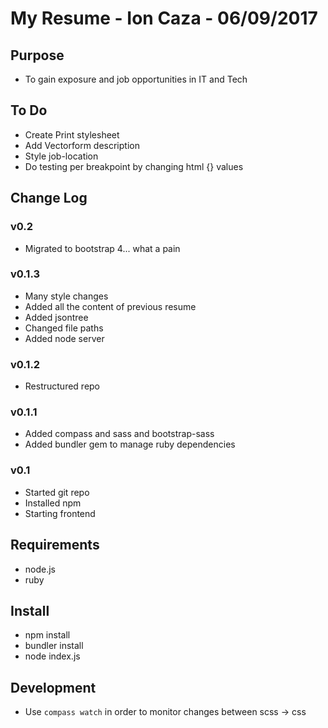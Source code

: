 # My Resume - Ion Caza - 06/09/2017
## Purpose
* To gain exposure and job opportunities in IT and Tech
## To Do
* Create Print stylesheet
* Add Vectorform description
* Style job-location
* Do testing per breakpoint by changing html {} values
## Change Log
### v0.2
* Migrated to bootstrap 4... what a pain
### v0.1.3
* Many style changes
* Added all the content of previous resume
* Added jsontree
* Changed file paths
* Added node server
### v0.1.2
* Restructured repo
### v0.1.1
* Added compass and sass and bootstrap-sass
* Added bundler gem to manage ruby dependencies
### v0.1
* Started git repo
* Installed npm
* Starting frontend 
## Requirements
* node.js
* ruby
## Install
* npm install
* bundler install
* node index.js
## Development
* Use `compass watch` in order to monitor changes between scss -> css